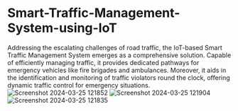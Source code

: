 # Smart-Traffic-Management-System-using-IoT
 Addressing the escalating challenges of road traffic, the IoT-based Smart Traffic Management System emerges as a comprehensive solution. Capable of efficiently managing traffic, it provides dedicated pathways for emergency vehicles like fire brigades and ambulances. Moreover, it aids in the identification and monitoring of traffic violators round the clock, offering dynamic traffic control for emergency situations.
 ![Screenshot 2024-03-25 121852](https://github.com/Vidyasagar47/Smart-Traffic-Management-System-using-IoT/assets/140545234/7cfa299e-b2b8-4db5-a598-1cdbd46de3a0)
![Screenshot 2024-03-25 121904](https://github.com/Vidyasagar47/Smart-Traffic-Management-System-using-IoT/assets/140545234/85cdf444-ccd9-41b5-8ba5-0e4af3454038)
![Screenshot 2024-03-25 121835](https://github.com/Vidyasagar47/Smart-Traffic-Management-System-using-IoT/assets/140545234/ec48c503-50e8-4ad2-837c-717a8b548ebd)
